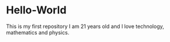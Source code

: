# Hello-World
This is my first repository
I am 21 years old and I love technology, mathematics and physics.
